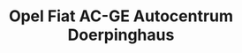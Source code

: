 ---
title: "Opel Fiat AC-GE Autocentrum Doerpinghaus"
url: /gelsenkirchen/opel-fiat-ac-ge-autocentrum-doerpinghaus/
shop: Autohaus
---